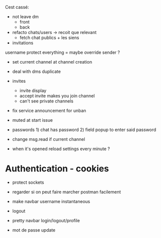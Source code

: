 Cest cassé:

- not leave dm
	- front
	- back
- refacto chats/users -> recoit que relevant
	- fetch chat publics + les siens
- invitations

username protect everything = maybe override sender ?

- set current channel at channel creation

- deal with dms duplicate
- invites
	- invite display 
	- accept invite makes you join channel
	- can't see private channels
- fix service announcement for unban
- muted at start issue
- passwords 1) chat has password 2) field popup to enter said password
- change msg.read if current channel

- when it's opened reload settings every minute ?

# Authentication - cookies

- protect sockets
- regarder si on peut faire marcher postman facilement
-  make navbar username instantaneous
- logout

- pretty navbar login/logout/profile

- mot de passe update
